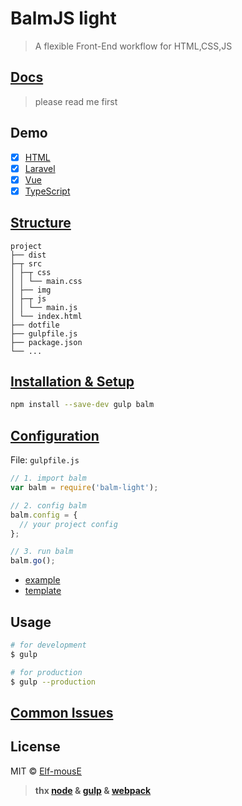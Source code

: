 # BalmJS light
> A flexible Front-End workflow for HTML,CSS,JS

## [Docs](https://github.com/balmjs/balm/tree/light)
> please read me first

## Demo

- [x] [HTML](https://github.com/balmjs/balm-html)
- [x] [Laravel](https://github.com/balmjs/balm-laravel)
- [x] [Vue](https://github.com/balmjs/balm-vue)
- [x] [TypeScript](https://github.com/balmjs/balm-ts)

## [Structure](https://github.com/balmjs/balm-boilerplate)

```
project
├── dist
├─┬ src
│ ├─┬ css
│ │ └── main.css
│ ├── img
│ ├─┬ js
│ │ └── main.js
│ └── index.html
├── dotfile
├── gulpfile.js
├── package.json
└── ...
```

## [Installation & Setup](https://github.com/balmjs/balm/blob/light/docs/installation.md)

```sh
npm install --save-dev gulp balm
```

## [Configuration](https://github.com/balmjs/balm/blob/light/docs/configuration.md)

File: `gulpfile.js`

```js
// 1. import balm
var balm = require('balm-light');

// 2. config balm
balm.config = {
  // your project config
};

// 3. run balm
balm.go();
```

- [example](https://github.com/balmjs/balm/blob/light/docs/_gulpfile.js)
- [template](https://github.com/balmjs/balm/blob/light/docs/_index.html)

## Usage

```sh
# for development
$ gulp

# for production
$ gulp --production
```

## [Common Issues](https://github.com/balmjs/balm/blob/light/docs/issues.md)

## License

MIT © [Elf-mousE](http://elf-mouse.me/)


> __thx [node](https://nodejs.org/) & [gulp](http://gulpjs.com/) & [webpack](http://webpack.github.io/)__

